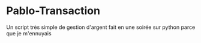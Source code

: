 # Pablo-Transaction
Un script très simple de gestion d'argent fait en une soirée sur python parce que je m'ennuyais
